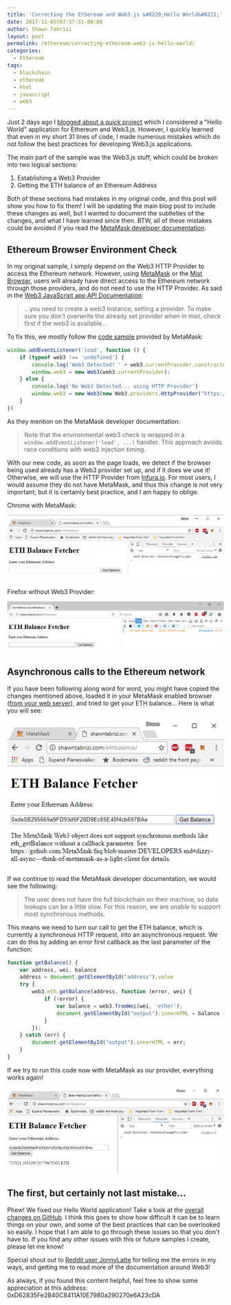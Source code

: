 ```yaml
---
title: 'Correcting the Ethereum and Web3.js &#8220;Hello World&#8221;'
date: 2017-11-05T07:57:51-08:00
author: Shawn Tabrizi
layout: post
permalink: /ethereum/correcting-ethereum-web3-js-hello-world/
categories:
  - Ethereum
tags:
  - blockchain
  - ethereum
  - html
  - javascript
  - web3
---
```


Just 2 days ago I [blogged about a quick project](https://shawntabrizi.com/ethereum/ethereum-web3-js-hello-world-get-eth-balance-ethereum-address/) which I considered a "Hello World" application for Ethereum and Web3.js. However, I quickly learned that even in my short 31 lines of code, I made numerous mistakes which do not follow the best practices for developing Web3.js applications.

The main part of the sample was the Web3.js stuff, which could be broken into two logical sections:

1.  Establishing a Web3 Provider
2.  Getting the ETH balance of an Ethereum Address

Both of these sections had mistakes in my original code, and this post will show you how to fix them! I will be updating the main blog post to include these changes as well, but I wanted to document the subtleties of the changes, and what I have learned since then. BTW, all of these mistakes could be avoided if you read the [MetaMask developer documentation](https://github.com/MetaMask/faq/blob/master/DEVELOPERS.md#partly_sunny-web3---ethereum-browser-environment-check).

## Ethereum Browser Environment Check

In my original sample, I simply depend on the Web3 HTTP Provider to access the Ethereum network. However, using [MetaMask](https://metamask.io/) or the [Mist Browser](https://github.com/ethereum/mist), users will already have direct access to the Ethereum network through those providers, and do not need to use the HTTP Provider. As said in the [Web3 JavaScript app API Documentation](https://github.com/ethereum/wiki/wiki/JavaScript-API#adding-web3):

> ...you need to create a web3 instance, setting a provider. To make sure you don't overwrite the already set provider when in mist, check first if the web3 is available...

To fix this, we mostly follow the [code sample](https://github.com/MetaMask/faq/blob/master/DEVELOPERS.md#partly_sunny-web3---ethereum-browser-environment-check) provided by MetaMask:

```javascript
window.addEventListener('load', function () {
    if (typeof web3 !== 'undefined') {
        console.log('Web3 Detected! ' + web3.currentProvider.constructor.name)
        window.web3 = new Web3(web3.currentProvider);
    } else {
        console.log('No Web3 Detected... using HTTP Provider')
        window.web3 = new Web3(new Web3.providers.HttpProvider("https://mainnet.infura.io/noapikey"));
    }
})
```

As they mention on the MetaMask developer documentation:

> Note that the environmental web3 check is wrapped in a `window.addEventListener('load', ...)` handler. This approach avoids race conditions with web3 injection timing.

With our new code, as soon as the page loads, we detect if the browser being used already has a Web3 provider set up, and if it does we use it! Otherwise, we will use the HTTP Provider from [Infura.io](https://infura.io/). For most users, I would assume they do not have MetaMask, and thus this change is not very important; but it is certainly best practice, and I am happy to oblige.

Chrome with MetaMask:

![](/assets/images/img_59feb77ae6a85.png)

Firefox without Web3 Provider:

![](/assets/images/img_59feb7629ffba.png)

## Asynchronous calls to the Ethereum network

If you have been following along word for word, you might have copied the changes mentioned above, loaded it in your MetaMask enabled browser ([from your web server](https://github.com/MetaMask/faq/blob/master/DEVELOPERS.md#globe_with_meridians-https---web-server-required)), and tried to get your ETH balance... Here is what you will see:

![](/assets/images/img_59feb8e353a07.png)

If we continue to read the MetaMask developer documentation, we would see the following:

> The user does not have the full blockchain on their machine, so data lookups can be a little slow. For this reason, we are unable to support most synchronous methods.

This means we need to turn our call to get the ETH balance, which is currently a synchronous HTTP request, into an asynchronous request. We can do this by adding an error first callback as the last parameter of the function:

```javascript
function getBalance() {
    var address, wei, balance
    address = document.getElementById("address").value
    try {
        web3.eth.getBalance(address, function (error, wei) {
            if (!error) {
                var balance = web3.fromWei(wei, 'ether');
                document.getElementById("output").innerHTML = balance + " ETH";
            }
        });
    } catch (err) {
        document.getElementById("output").innerHTML = err;
    }
}
```

If we try to run this code now with MetaMask as our provider, everything works again!

![](/assets/images/img_59febfad543a1.png)

## The first, but certainly not last mistake...

Phew! We fixed our Hello World application! Take a look at the [overall changes on GitHub](https://github.com/shawntabrizi/ETH-Balance/commit/daa8ac6c380c6f870807023e295d51a03a21edef). I think this goes to show how difficult it can be to learn things on your own, and some of the best practices that can be overlooked so easily. I hope that I am able to go through these issues so that you don't have to. If you find any other issues with this or future samples I create, please let me know!

Special shout out to [Reddit user JonnyLatte](https://www.reddit.com/r/ethdev/comments/7acshg/in_the_spirit_of_devcon3_build_your_first_web3js/dp9xdff/?utm_content=permalink&utm_medium=user&utm_source=reddit&utm_name=frontpage) for telling me the errors in my ways, and getting me to read more of the documentation around Web3!

As always, if you found this content helpful, feel free to show some appreciation at this address: 0xD62835Fe2B40C8411A10E7980a290270e6A23cDA